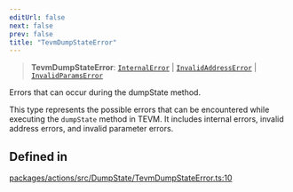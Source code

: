 ```yaml
---
editUrl: false
next: false
prev: false
title: "TevmDumpStateError"
---
```


> **TevmDumpStateError**: [`InternalError`](/reference/tevm/errors/classes/internalerror/) \| [`InvalidAddressError`](/reference/tevm/errors/classes/invalidaddresserror/) \| [`InvalidParamsError`](/reference/tevm/errors/classes/invalidparamserror/)

Errors that can occur during the dumpState method.

This type represents the possible errors that can be encountered while executing the
`dumpState` method in TEVM. It includes internal errors, invalid address errors, and
invalid parameter errors.

## Defined in

[packages/actions/src/DumpState/TevmDumpStateError.ts:10](https://github.com/qbzzt/tevm-monorepo/blob/main/packages/actions/src/DumpState/TevmDumpStateError.ts#L10)
